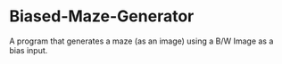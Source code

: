 # Biased-Maze-Generator
A program that generates a maze (as an image) using a B/W Image as a bias input.
